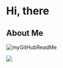 # Hi, there

## About Me

![myGitHubReadMe](https://github-readme-stats.vercel.app/api?username=kyonray&show_icons=true)

![](https://github-readme-stats.vercel.app/api/top-langs/?username=kyonRay&layout=compact)
